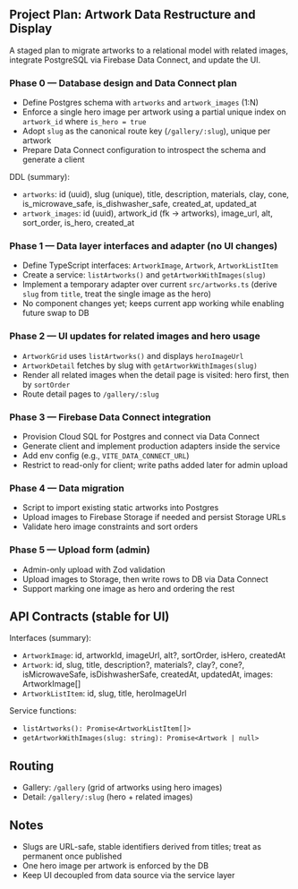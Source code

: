 ## Project Plan: Artwork Data Restructure and Display

A staged plan to migrate artworks to a relational model with related images, integrate PostgreSQL via Firebase Data Connect, and update the UI.

### Phase 0 — Database design and Data Connect plan
- Define Postgres schema with `artworks` and `artwork_images` (1:N)
- Enforce a single hero image per artwork using a partial unique index on `artwork_id` where `is_hero = true`
- Adopt `slug` as the canonical route key (`/gallery/:slug`), unique per artwork
- Prepare Data Connect configuration to introspect the schema and generate a client

DDL (summary):
- `artworks`: id (uuid), slug (unique), title, description, materials, clay, cone, is_microwave_safe, is_dishwasher_safe, created_at, updated_at
- `artwork_images`: id (uuid), artwork_id (fk → artworks), image_url, alt, sort_order, is_hero, created_at

### Phase 1 — Data layer interfaces and adapter (no UI changes)
- Define TypeScript interfaces: `ArtworkImage`, `Artwork`, `ArtworkListItem`
- Create a service: `listArtworks()` and `getArtworkWithImages(slug)`
- Implement a temporary adapter over current `src/artworks.ts` (derive `slug` from `title`, treat the single image as the hero)
- No component changes yet; keeps current app working while enabling future swap to DB

### Phase 2 — UI updates for related images and hero usage
- `ArtworkGrid` uses `listArtworks()` and displays `heroImageUrl`
- `ArtworkDetail` fetches by slug with `getArtworkWithImages(slug)`
- Render all related images when the detail page is visited: hero first, then by `sortOrder`
- Route detail pages to `/gallery/:slug`

### Phase 3 — Firebase Data Connect integration
- Provision Cloud SQL for Postgres and connect via Data Connect
- Generate client and implement production adapters inside the service
- Add env config (e.g., `VITE_DATA_CONNECT_URL`)
- Restrict to read-only for client; write paths added later for admin upload

### Phase 4 — Data migration
- Script to import existing static artworks into Postgres
- Upload images to Firebase Storage if needed and persist Storage URLs
- Validate hero image constraints and sort orders

### Phase 5 — Upload form (admin)
- Admin-only upload with Zod validation
- Upload images to Storage, then write rows to DB via Data Connect
- Support marking one image as hero and ordering the rest

## API Contracts (stable for UI)

Interfaces (summary):
- `ArtworkImage`: id, artworkId, imageUrl, alt?, sortOrder, isHero, createdAt
- `Artwork`: id, slug, title, description?, materials?, clay?, cone?, isMicrowaveSafe, isDishwasherSafe, createdAt, updatedAt, images: ArtworkImage[]
- `ArtworkListItem`: id, slug, title, heroImageUrl

Service functions:
- `listArtworks(): Promise<ArtworkListItem[]>`
- `getArtworkWithImages(slug: string): Promise<Artwork | null>`

## Routing
- Gallery: `/gallery` (grid of artworks using hero images)
- Detail: `/gallery/:slug` (hero + related images)

## Notes
- Slugs are URL-safe, stable identifiers derived from titles; treat as permanent once published
- One hero image per artwork is enforced by the DB
- Keep UI decoupled from data source via the service layer


